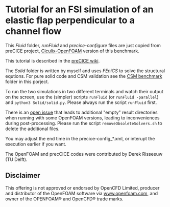 # Tutorial for an FSI simulation of an elastic flap perpendicular to a channel flow

This *Fluid* folder, *runFluid* and *precice-configure* files are just copied from preCICE project, [Clculix-OpenFOAM](https://github.com/precice/tutorials/tree/master/FSI/cylinderFlap/OpenFOAM-CalculiX)
version of this benchmark.


This tutorial is described in the [preCICE wiki](https://github.com/precice/precice/wiki/Tutorial-for-FSI-with-OpenFOAM-and-CalculiX).

The *Solid* folder is written by myself and uses *FEniCS* to solve the structural equtions. For pure solid code and CSM 
validation see the [CSM benchmark](https://github.com/VojtechKubac/FSI_seminar/tree/master/CSM_benchmark) folder in this
porject.

To run the two simulations in two different terminals and watch their output on the screen, use the (simpler) scripts `runFluid` (or `runFluid -parallel`) and `python3 Solid/solid.py`. Please always run the script `runFluid` first.

There is an [open issue](https://github.com/precice/openfoam-adapter/issues/26) that leads to additional "empty" result directories when running with some OpenFOAM versions, leading to inconveniences during post-processing. Please run the script `removeObsoleteSolvers.sh` to delete the additional files.

You may adjust the end time in the precice-config_*.xml, or interupt the execution earlier if you want.

The OpenFOAM and precCICE codes were contributed by Derek Risseeuw (TU Delft).

## Disclaimer

This offering is not approved or endorsed by OpenCFD Limited, producer and distributor of the OpenFOAM software via www.openfoam.com, and owner of the OPENFOAM® and OpenCFD® trade marks.
